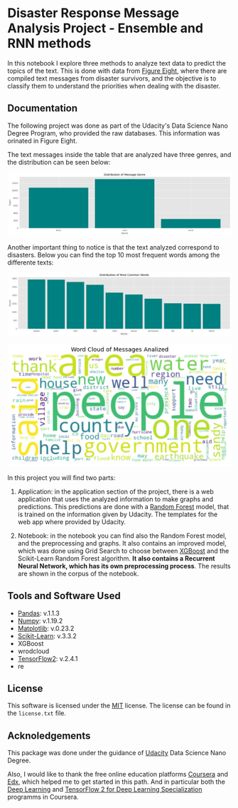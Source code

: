 # **Disaster Response Message Analysis Project - Ensemble and RNN methods**
In this notebook I explore three methods to analyze text data to predict the topics of the text. This is done with data from [Figure Eight](https://appen.com), where there are compiled text messages from disaster survivors, and the objective is to classify them to understand the priorities when dealing with the disaster. 

## Documentation
The following project was done as part of the Udacity's Data Science Nano Degree Program, who provided the raw databases. This information was orinated in Figure Eight. 

The text messages inside the table that are analyzed have three genres, and the distribution can be seen below:

![](images/genre_distribution.png)

Another important thing to notice is that the text analyzed correspond to disasters. Below you can find the top 10 most frequent words among the differente texts:

![](images/top_10_words.png)

![](images/word_cloud.png)

In this project you will find two parts:

1. Application: in the application section of the project, there is a web application that uses the analyzed information to make graphs and predictions. This predictions are done with a [Random Forest](https://en.wikipedia.org/wiki/Random_forest#:~:text=Random%20forests%20or%20random%20decision,average%20prediction%20(regression)%20of%20the) model, that is trained on the information given by Udacity. The templates for the web app where provided by Udacity. 

2. Notebook: in the notebook you can find also the Random Forest model, and the preprocessing and graphs. It also contains an improved model, which was done using Grid Search to choose between [XGBoost](https://xgboost.readthedocs.io/en/latest/) and the Scikit-Learn Random Forest algorithm. **It also contains a Recurrent Neural Network, which has its own preprocessing process**. The results are shown in the corpus of the notebook. 

## Tools and Software Used
+ [Pandas](https://pandas.pydata.org): v.1.1.3
+ [Numpy](https://numpy.org): v.1.19.2
+ [Matplotlib](https://matplotlib.org): v.0.23.2
+ [Scikit-Learn](https://scikit-learn.org/stable/): v.3.3.2
+ XGBoost
+ wrodcloud
+ [TensorFlow2](tensorflow.org): v.2.4.1
+ re

## License

This software is licensed under the [MIT](https://opensource.org/licenses/MIT) license. The license can be found in the `license.txt` file. 


## Acknoledgements

This package was done under the guidance of [Udacity](udacity.com) Data Science Nano Degree. 

Also, I would like to thank the free online education platforms [Coursera](https://www.coursera.org) and [Edx](https://www.edx.org), which helped me to get started in this path. And in particular both the [Deep Learning](https://www.coursera.org/specializations/deep-learning?skipBrowseRedirect=true) and [TensorFlow 2 for Deep Learning Specialization](https://www.coursera.org/specializations/tensorflow2-deeplearning) programms in Coursera.